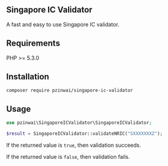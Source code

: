 ## Singapore IC Validator

A fast and easy to use Singapore IC validator.

## Requirements
PHP >= 5.3.0

## Installation

```
composer require pzinwai/singapore-ic-validator
```

## Usage

```php
use pzinwai\SingaporeICValidator\SingaporeICValidator;

$result = SingaporeICValidator::validateNRIC("SXXXXXXXZ");
```

If the returned value is `true`, then validation succeeds. 

If the returned value is `false`, then validation fails.